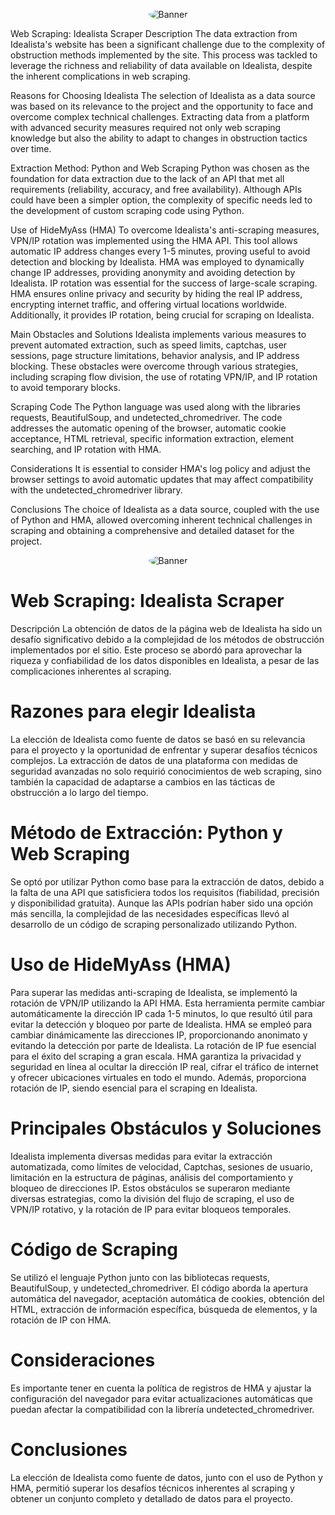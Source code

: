 <p align="center">
  <img src="https://png.pngtree.com/png-vector/20210908/ourmid/pngtree-united-kingdom-flag-png-with-transparent-background-png-image_3917557.jpg" alt="Banner" style="border-radius: 90%;">
</p>

Web Scraping: Idealista Scraper
Description
The data extraction from Idealista's website has been a significant challenge due to the complexity of obstruction methods implemented by the site. This process was tackled to leverage the richness and reliability of data available on Idealista, despite the inherent complications in web scraping.

Reasons for Choosing Idealista
The selection of Idealista as a data source was based on its relevance to the project and the opportunity to face and overcome complex technical challenges. Extracting data from a platform with advanced security measures required not only web scraping knowledge but also the ability to adapt to changes in obstruction tactics over time.

Extraction Method: Python and Web Scraping
Python was chosen as the foundation for data extraction due to the lack of an API that met all requirements (reliability, accuracy, and free availability). Although APIs could have been a simpler option, the complexity of specific needs led to the development of custom scraping code using Python.

Use of HideMyAss (HMA)
To overcome Idealista's anti-scraping measures, VPN/IP rotation was implemented using the HMA API. This tool allows automatic IP address changes every 1-5 minutes, proving useful to avoid detection and blocking by Idealista.
HMA was employed to dynamically change IP addresses, providing anonymity and avoiding detection by Idealista. IP rotation was essential for the success of large-scale scraping.
HMA ensures online privacy and security by hiding the real IP address, encrypting internet traffic, and offering virtual locations worldwide. Additionally, it provides IP rotation, being crucial for scraping on Idealista.

Main Obstacles and Solutions
Idealista implements various measures to prevent automated extraction, such as speed limits, captchas, user sessions, page structure limitations, behavior analysis, and IP address blocking. These obstacles were overcome through various strategies, including scraping flow division, the use of rotating VPN/IP, and IP rotation to avoid temporary blocks.

Scraping Code
The Python language was used along with the libraries requests, BeautifulSoup, and undetected_chromedriver. The code addresses the automatic opening of the browser, automatic cookie acceptance, HTML retrieval, specific information extraction, element searching, and IP rotation with HMA.

Considerations
It is essential to consider HMA's log policy and adjust the browser settings to avoid automatic updates that may affect compatibility with the undetected_chromedriver library.

Conclusions
The choice of Idealista as a data source, coupled with the use of Python and HMA, allowed overcoming inherent technical challenges in scraping and obtaining a comprehensive and detailed dataset for the project.



<p align="center">
  <img src="https://c0.klipartz.com/pngpicture/288/791/gratis-png-bandera-de-espana-bandera-de-espana-bandera-de-la-bandera-nacional-de-estados-unidos-icono-de-banderas-de-espana-thumbnail.png" alt="Banner" style="border-radius: 90%;">
</p>

# Web Scraping: Idealista Scraper
Descripción
La obtención de datos de la página web de Idealista ha sido un desafío significativo debido a la complejidad de los métodos de obstrucción implementados por el sitio. Este proceso se abordó para aprovechar la riqueza y confiabilidad de los datos disponibles en Idealista, a pesar de las complicaciones inherentes al scraping.

# Razones para elegir Idealista
La elección de Idealista como fuente de datos se basó en su relevancia para el proyecto y la oportunidad de enfrentar y superar desafíos técnicos complejos. La extracción de datos de una plataforma con medidas de seguridad avanzadas no solo requirió conocimientos de web scraping, sino también la capacidad de adaptarse a cambios en las tácticas de obstrucción a lo largo del tiempo.

# Método de Extracción: Python y Web Scraping
Se optó por utilizar Python como base para la extracción de datos, debido a la falta de una API que satisficiera todos los requisitos (fiabilidad, precisión y disponibilidad gratuita). Aunque las APIs podrían haber sido una opción más sencilla, la complejidad de las necesidades específicas llevó al desarrollo de un código de scraping personalizado utilizando Python.

# Uso de HideMyAss (HMA)
Para superar las medidas anti-scraping de Idealista, se implementó la rotación de VPN/IP utilizando la API HMA. Esta herramienta permite cambiar automáticamente la dirección IP cada 1-5 minutos, lo que resultó útil para evitar la detección y bloqueo por parte de Idealista.
HMA se empleó para cambiar dinámicamente las direcciones IP, proporcionando anonimato y evitando la detección por parte de Idealista. La rotación de IP fue esencial para el éxito del scraping a gran escala.
HMA garantiza la privacidad y seguridad en línea al ocultar la dirección IP real, cifrar el tráfico de internet y ofrecer ubicaciones virtuales en todo el mundo. Además, proporciona rotación de IP, siendo esencial para el scraping en Idealista.

# Principales Obstáculos y Soluciones
Idealista implementa diversas medidas para evitar la extracción automatizada, como límites de velocidad, Captchas, sesiones de usuario, limitación en la estructura de páginas, análisis del comportamiento y bloqueo de direcciones IP. Estos obstáculos se superaron mediante diversas estrategias, como la división del flujo de scraping, el uso de VPN/IP rotativo, y la rotación de IP para evitar bloqueos temporales.

# Código de Scraping
Se utilizó el lenguaje Python junto con las bibliotecas requests, BeautifulSoup, y undetected_chromedriver. El código aborda la apertura automática del navegador, aceptación automática de cookies, obtención del HTML, extracción de información específica, búsqueda de elementos, y la rotación de IP con HMA.

# Consideraciones
Es importante tener en cuenta la política de registros de HMA y ajustar la configuración del navegador para evitar actualizaciones automáticas que puedan afectar la compatibilidad con la librería undetected_chromedriver.

# Conclusiones
La elección de Idealista como fuente de datos, junto con el uso de Python y HMA, permitió superar los desafíos técnicos inherentes al scraping y obtener un conjunto completo y detallado de datos para el proyecto.

